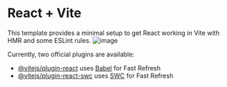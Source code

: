 # React + Vite

This template provides a minimal setup to get React working in Vite with HMR and some ESLint rules.
![image](https://github.com/user-attachments/assets/960dc4c2-cde3-4204-b746-1d22d5bbed82)

Currently, two official plugins are available:

- [@vitejs/plugin-react](https://github.com/vitejs/vite-plugin-react/blob/main/packages/plugin-react/README.md) uses [Babel](https://babeljs.io/) for Fast Refresh
- [@vitejs/plugin-react-swc](https://github.com/vitejs/vite-plugin-react-swc) uses [SWC](https://swc.rs/) for Fast Refresh
